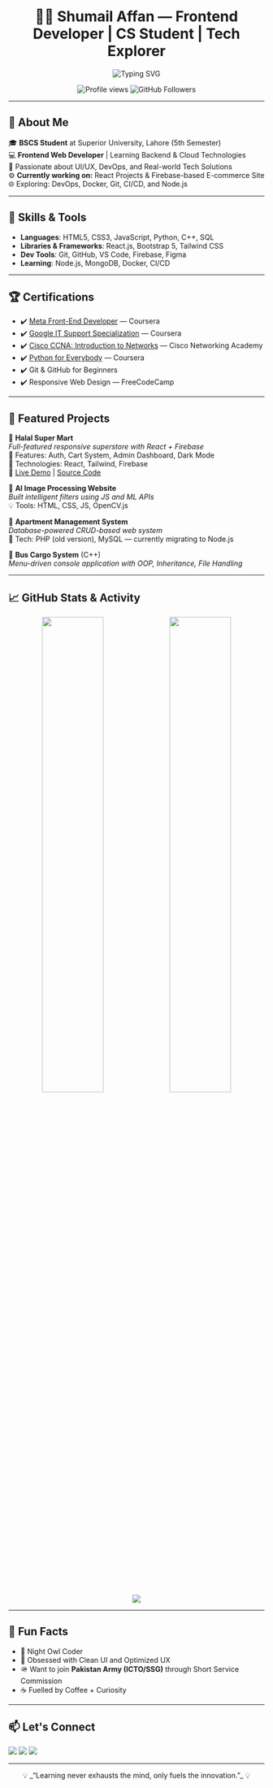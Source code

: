 <!-- README.md -->

<h1 align="center">👨‍💻 Shumail Affan — Frontend Developer | CS Student | Tech Explorer</h1>

<p align="center">
  <img src="https://readme-typing-svg.demolab.com/?lines=Hi+There!+👋;I'm+a+CS+Student+%26+Frontend+Dev;Love+Creating+Modern+UIs;Learning+Backend+%7C+Cloud+%7C+DevOps;Let's+Build+Something+Amazing+🚀&font=Fira%20Code&center=true&width=500&height=45&pause=1000&color=F97316&vCenter=true" alt="Typing SVG" />
</p>

<p align="center">
  <img src="https://komarev.com/ghpvc/?username=shumail-affan&style=flat-square&color=orange" alt="Profile views" />
  <img src="https://img.shields.io/github/followers/shumail-affan?label=Followers&style=flat-square&color=F97316" alt="GitHub Followers" />
</p>

---

## 🌟 About Me

🎓 **BSCS Student** at Superior University, Lahore (5th Semester)  
💻 **Frontend Web Developer** | Learning Backend & Cloud Technologies  
🎯 Passionate about UI/UX, DevOps, and Real-world Tech Solutions  
⚙️ **Currently working on:** React Projects & Firebase-based E-commerce Site  
🌐 Exploring: DevOps, Docker, Git, CI/CD, and Node.js

---

## 🧠 Skills & Tools

- **Languages**: HTML5, CSS3, JavaScript, Python, C++, SQL  
- **Libraries & Frameworks**: React.js, Bootstrap 5, Tailwind CSS  
- **Dev Tools**: Git, GitHub, VS Code, Firebase, Figma  
- **Learning**: Node.js, MongoDB, Docker, CI/CD  

---

## 🏆 Certifications

- ✔️ [Meta Front-End Developer](https://coursera.org/share/your-meta-link) — Coursera  
- ✔️ [Google IT Support Specialization](https://coursera.org/share/your-google-link) — Coursera  
- ✔️ [Cisco CCNA: Introduction to Networks](https://skillsforall.com/) — Cisco Networking Academy  
- ✔️ [Python for Everybody](https://coursera.org/share/your-python-link) — Coursera  
- ✔️ Git & GitHub for Beginners  
- ✔️ Responsive Web Design — FreeCodeCamp

---

## 📁 Featured Projects

🚀 **Halal Super Mart**  
_Full-featured responsive superstore with React + Firebase_  
🧰 Features: Auth, Cart System, Admin Dashboard, Dark Mode  
📂 Technologies: React, Tailwind, Firebase  
🔗 [Live Demo](#) | [Source Code](#)

🧠 **AI Image Processing Website**  
_Built intelligent filters using JS and ML APIs_  
💡 Tools: HTML, CSS, JS, OpenCV.js  

🏢 **Apartment Management System**  
_Database-powered CRUD-based web system_  
🧰 Tech: PHP (old version), MySQL — currently migrating to Node.js  

🚌 **Bus Cargo System** (C++)  
_Menu-driven console application with OOP, Inheritance, File Handling_

---

## 📈 GitHub Stats & Activity

<p align="center">
  <img src="https://github-readme-stats.vercel.app/api?username=shumail-affan&show_icons=true&theme=tokyonight&border_radius=8" width="49%" />
  <img src="https://github-readme-streak-stats.herokuapp.com/?user=shumail-affan&theme=tokyonight&border_radius=8" width="49%" />
</p>

<p align="center">
  <img src="https://github-readme-activity-graph.vercel.app/graph?username=shumail-affan&bg_color=1a1b27&color=f97316&line=ffffff&point=F97316&area=true&hide_border=true" />
</p>

---

## 🧩 Fun Facts

- 🌙 Night Owl Coder
- 🧠 Obsessed with Clean UI and Optimized UX
- 🪖 Want to join **Pakistan Army (ICTO/SSG)** through Short Service Commission
- ☕ Fuelled by Coffee + Curiosity

---

## 📫 Let's Connect

<p align="left">
  <a href="https://linkedin.com/in/shumail-affan" target="_blank"><img src="https://img.shields.io/badge/LinkedIn-orange?style=for-the-badge&logo=linkedin&logoColor=white" /></a>
  <a href="mailto:shumailaffan@gmail.com"><img src="https://img.shields.io/badge/Gmail-orange?style=for-the-badge&logo=gmail&logoColor=white" /></a>
  <a href="https://github.com/shumail-affan"><img src="https://img.shields.io/badge/GitHub-orange?style=for-the-badge&logo=github&logoColor=white" /></a>
</p>

---

<p align="center">💡 _“Learning never exhausts the mind, only fuels the innovation.”_ 💡</p>

